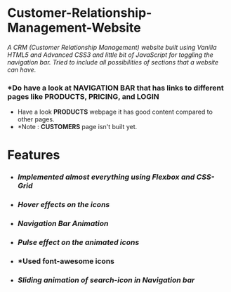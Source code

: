 # Customer-Relationship-Management-Website
*A  CRM (Customer Relationship Management) website built using Vanilla HTML5 and Advanced CSS3 and little bit of JavaScript for toggling the navigation bar. Tried to include all possibilities of sections that a website can have.*

### *Do have a look at **NAVIGATION BAR** that has links to different pages like **PRODUCTS, PRICING, and LOGIN**
* Have a look **PRODUCTS** webpage it has good content compared to other pages.
* *Note : **CUSTOMERS** page isn't built yet.

# **Features**
* ### *Implemented almost everything using Flexbox and CSS-Grid*
* ### *Hover effects on the icons*
* ### *Navigation Bar Animation*
* ### *Pulse effect on the animated icons*
* ### *Used font-awesome icons
* ### *Sliding animation of search-icon in Navigation bar*

